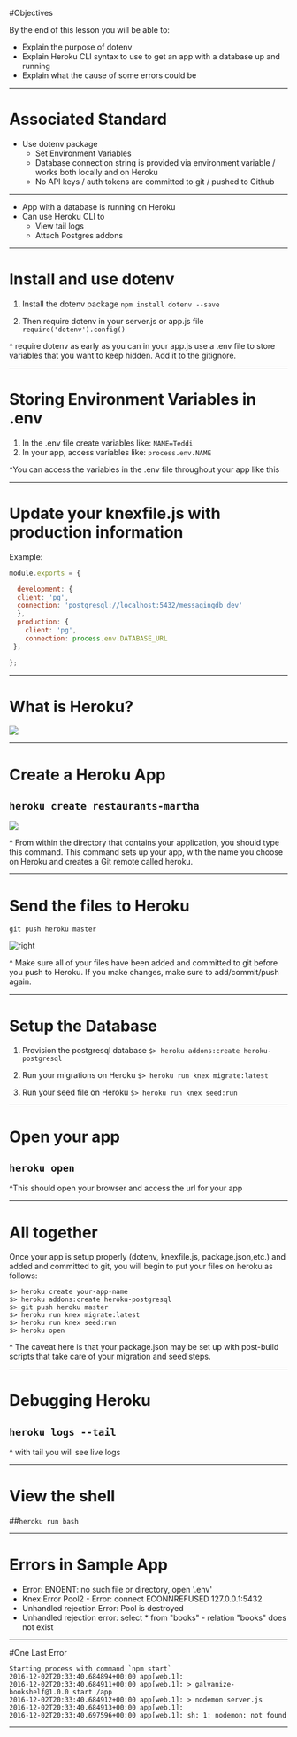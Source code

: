 
#Objectives

By the end of this lesson you will be able to:

- Explain the purpose of dotenv
- Explain Heroku CLI syntax to use to get an app with a database up and running
- Explain what the cause of some errors could be

---

# Associated Standard

- Use dotenv package
  - Set Environment Variables
  - Database connection string is provided via environment variable / works both locally and on Heroku
  - No API keys / auth tokens are committed to git / pushed to Github

---

- App with a database is running on Heroku
- Can use Heroku CLI to
  - View tail logs
  - Attach Postgres addons

---

# Install and use dotenv

1. Install the dotenv package
`npm install dotenv --save`

2. Then require dotenv in your server.js or app.js file
`require('dotenv').config()`

^ require dotenv as early as you can in your app.js
use a .env file to store variables that you want to keep hidden. Add it to the gitignore.

---

# Storing Environment Variables in .env

1. In the .env file create variables like: `NAME=Teddi`
2. In your app, access variables like: `process.env.NAME`

^You can access the variables in the .env file throughout your app like this

---

# Update your knexfile.js with production information

Example:

```javascript
module.exports = {

  development: {
  client: 'pg',
  connection: 'postgresql://localhost:5432/messagingdb_dev'
  },
  production: {
    client: 'pg',
    connection: process.env.DATABASE_URL
 },

};
```

---

# What is Heroku?

![](./images/mars-1326108_1280.jpg)


---

# Create a Heroku App
## `heroku create restaurants-martha`

![](./images/entrepreneur-1103717_1280.jpg)

^ From within the directory that contains your application, you should type this command. This command sets up your app, with the name you choose on Heroku and creates a Git remote called heroku.

---
# Send the files to Heroku

`git push heroku master`

![right](./images/rocket-launch-67649_1920.jpg)

^ Make sure all of your files have been added and committed to git before you push to Heroku. If you make changes, make sure to add/commit/push again.

---

# Setup the Database

1. Provision the postgresql database
`$> heroku addons:create heroku-postgresql`

2. Run your migrations on Heroku
`$> heroku run knex migrate:latest`

3. Run your seed file on Heroku
`$> heroku run knex seed:run`

---

# Open your app

## `heroku open`

^This should open your browser and access the url for your app

---

# All together

Once your app is setup properly (dotenv, knexfile.js, package.json,etc.) and added and committed to git, you will begin to put your files on heroku as follows:

```
$> heroku create your-app-name
$> heroku addons:create heroku-postgresql
$> git push heroku master
$> heroku run knex migrate:latest
$> heroku run knex seed:run
$> heroku open
```

^ The caveat here is that your package.json may be set up with post-build scripts that take care of your migration and seed steps.

---

# Debugging Heroku

## `heroku logs --tail`

^ with tail you will see live logs

---

# View the shell

##`heroku run bash`

---

# Errors in Sample App

- Error: ENOENT: no such file or directory, open '.env'
- Knex:Error Pool2 - Error: connect ECONNREFUSED 127.0.0.1:5432
- Unhandled rejection Error: Pool is destroyed
- Unhandled rejection error: select * from "books" - relation "books" does not exist

---

#One Last Error

```
Starting process with command `npm start`
2016-12-02T20:33:40.684894+00:00 app[web.1]:
2016-12-02T20:33:40.684911+00:00 app[web.1]: > galvanize-bookshelf@1.0.0 start /app
2016-12-02T20:33:40.684912+00:00 app[web.1]: > nodemon server.js
2016-12-02T20:33:40.684913+00:00 app[web.1]:
2016-12-02T20:33:40.697596+00:00 app[web.1]: sh: 1: nodemon: not found
```
---
